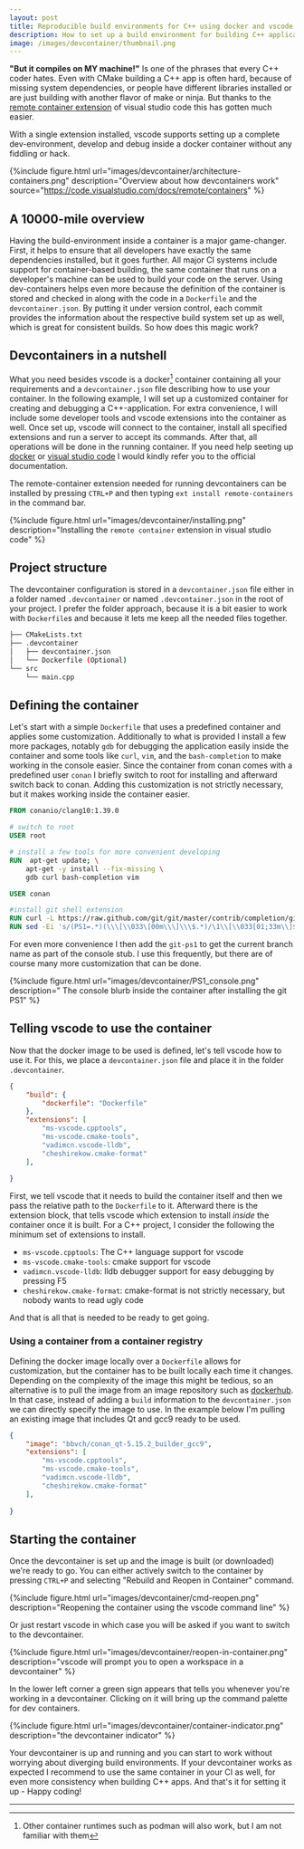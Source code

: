 ```yaml
---
layout: post
title: Reproducible build environments for C++ using docker and vscode
description: How to set up a build environment for building C++ applications with docker and visual studio codes remote container environment (devcontainer)
image: /images/devcontainer/thumbnail.png
---
```


**"But it compiles on MY machine!"** Is one of the phrases that every C++ coder hates. Even with CMake building a C++ app is often hard, because of missing system dependencies, or people have different libraries installed or are just building with another flavor of make or ninja. But thanks to the [remote container extension](https://code.visualstudio.com/docs/remote/containers-tutorial) of visual studio code this has gotten much easier. 

With a single extension installed, vscode supports setting up a complete dev-environment, develop and debug inside a docker container without any fiddling or hack. 

{%include figure.html url="images/devcontainer/architecture-containers.png" description="Overview about how devcontainers work" source="https://code.visualstudio.com/docs/remote/containers" %}

## A 10000-mile overview

Having the build-environment inside a container is a major game-changer. First, it helps to ensure that all developers have exactly the same dependencies installed, but it goes further. All major CI systems include support for container-based building, the same container that runs on a developer's machine can be used to build your code on the server. Using dev-containers helps even more because the definition of the container is stored and checked in along with the code in a `Dockerfile` and the `devcontainer.json`. By putting it under version control, each commit provides the information about the respective build system set up as well, which is great for consistent builds. So how does this magic work? 

## Devcontainers in a nutshell

What you need besides vscode is a docker[^1] container containing all your requirements and a `devcontainer.json` file describing how to use your container. In the following example, I will set up a customized container for creating and debugging a C++-application. For extra convenience, I will include some developer tools and vscode extensions into the container as well. Once set up, vscode will connect to the container, install all specified extensions and run a server to accept its commands. After that, all operations will be done in the running container. If you need help seeting up [docker](https://docs.docker.com/get-docker/) or [visual studio code](https://code.visualstudio.com/) I would kindly refer you to the official documentation. 

The remote-container extension needed for running devcontainers can be installed by pressing `CTRL+P` and then typing `ext install remote-containers` in the command bar. 

{%include figure.html url="images/devcontainer/installing.png" description="Installing the `remote container` extension in visual studio code" %}

## Project structure

The devcontainer configuration is stored in a `devcontainer.json` file either in a folder named `.devcontainer` or named `.devcontainer.json` in the root of your project. I prefer the folder approach, because it is a bit easier to work with `Dockerfile`s and because it lets me keep all the needed files together. 


```bash
├── CMakeLists.txt
├── .devcontainer
│   ├── devcontainer.json
│   └── Dockerfile (Optional)
└── src
    └── main.cpp
```

## Defining the container

Let's start with a simple `Dockerfile` that uses a predefined container and applies some customization. Additionally to what is provided I install a few more packages, notably `gdb` for debugging the application easily inside the container and some tools like `curl`, `vim`, and the `bash-completion` to make working in the console easier. Since the container from conan comes with a predefined user `conan` I briefly switch to root for installing and afterward switch back to conan. Adding this customization is not strictly necessary, but it makes working inside the container easier. 

```Dockerfile
FROM conanio/clang10:1.39.0

# switch to root
USER root

# install a few tools for more convenient developing
RUN  apt-get update; \
    apt-get -y install --fix-missing \
    gdb curl bash-completion vim 

USER conan

#install git shell extension
RUN curl -L https://raw.github.com/git/git/master/contrib/completion/git-prompt.sh > ~/.bash_git && echo "source ~/.bash_git" >> ~/.bashrc
RUN sed -Ei 's/(PS1=.*)(\\\[\\033\[00m\\\]\\\$.*)/\1\\[\\033[01;33m\\]$(__git_ps1)\2/p' ~/.bashrc
```

For even more convenience I then add the `git-ps1` to get the current branch name as part of the console stub. I use this frequently, but there are of course many more customization that can be done. 

{%include figure.html url="images/devcontainer/PS1_console.png" description=" The console blurb inside the container after installing the git PS1" %}

## Telling vscode to use the container

Now that the docker image to be used is defined, let's tell vscode how to use it. For this, we place a `devcontainer.json` file and place it in the folder `.devcontainer`. 

```json
{
    "build": {
        "dockerfile": "Dockerfile"
    },
    "extensions": [
        "ms-vscode.cpptools",
        "ms-vscode.cmake-tools",
        "vadimcn.vscode-lldb",
        "cheshirekow.cmake-format"
    ],
  
}

```
First, we tell vscode that it needs to build the container itself and then we pass the relative path to the `Dockerfile` to it. Afterward there is the extension block, that tells vscode which extension to install *inside* the container once it is built. For a C++ project, I consider the following the minimum set of extensions to install. 

   * `ms-vscode.cpptools`: The C++ language support for vscode
   * `ms-vscode.cmake-tools`: cmake support for vscode
   * `vadimcn.vscode-lldb`: lldb debugger support for easy debugging by pressing F5
   * `cheshirekow.cmake-format`: cmake-format is not strictly necessary, but nobody wants to read ugly code

And that is all that is needed to be ready to get going. 

### Using a container from a container registry

Defining the docker image locally over a `Dockerfile` allows for customization, but the container has to be built locally each time it changes. Depending on the complexity of the image this might be tedious, so an alternative is to pull the image from an image repository such as [dockerhub](https://hub.docker.com/). In that case, instead of adding a `build` information to the `devcontainer.json` we can directly specify the image to use. 
In the example below I'm pulling an existing image that includes Qt and gcc9 ready to be used. 

```json
{
    "image": "bbvch/conan_qt-5.15.2_builder_gcc9",
    "extensions": [
        "ms-vscode.cpptools",
        "ms-vscode.cmake-tools",
        "vadimcn.vscode-lldb",
        "cheshirekow.cmake-format"
    ],
  
}
```

## Starting the container

Once the devcontainer is set up and the image is built (or downloaded) we're ready to go. You can either actively switch to the container by pressing `CTRL+P` and selecting "Rebuild and Reopen in Container" command. 

{%include figure.html url="images/devcontainer/cmd-reopen.png" description="Reopening the container using the vscode command line" %}

Or just restart vscode in which case you will be asked if you want to switch to the devcontainer. 

{%include figure.html url="images/devcontainer/reopen-in-container.png" description="vscode will prompt you to open a workspace in a devcontainer" %}

In the lower left corner a green sign appears that tells you whenever you're working in a devcontainer. Clicking on it will bring up the command palette for dev containers. 

{%include figure.html url="images/devcontainer/container-indicator.png" description="the devcontainer indicator" %}

Your devcontainer is up and running and you can start to work without worrying about diverging build environments. If your devcontainer works as expected I recommend to use the same container in your CI as well, for even more consistency when building C++ apps. And that's it for setting it up - Happy coding!

---

[^1]:Other container runtimes such as podman will also work, but I am not familiar with them